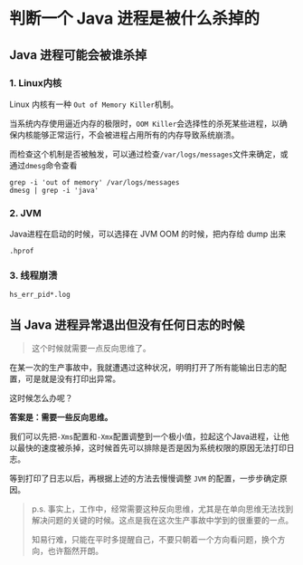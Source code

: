 # 判断一个 Java 进程是被什么杀掉的

## Java 进程可能会被谁杀掉

### 1. Linux内核

Linux 内核有一种 `Out of Memory Killer`机制。

当系统内存使用逼近内存的极限时，`OOM Killer`会选择性的杀死某些进程，以确保内核能够正常运行，不会被进程占用所有的内存导致系统崩溃。

而检查这个机制是否被触发，可以通过检查`/var/logs/messages`文件来确定，或通过`dmesg`命令查看

```shell
grep -i 'out of memory' /var/logs/messages
dmesg | grep -i 'java'
```

### 2. JVM

Java进程在启动的时候，可以选择在 JVM OOM 的时候，把内存给 dump 出来

```
.hprof
```

### 3. 线程崩溃

```
hs_err_pid*.log
```

## 当 Java 进程异常退出但没有任何日志的时候

> 这个时候就需要一点反向思维了。

在某一次的生产事故中，我就遭遇过这种状况，明明打开了所有能输出日志的配置，可是就是没有打印出异常。


这时候怎么办呢？

**答案是：需要一些反向思维。**

我们可以先把`-Xms`配置和`-Xmx`配置调整到一个极小值，拉起这个Java进程，让他以最快的速度被杀掉，这时候首先可以排除是否是因为系统权限的原因无法打印日志。


等到打印了日志以后，再根据上述的方法去慢慢调整 `JVM` 的配置，一步步确定原因。

> p.s. 事实上，工作中，经常需要这种反向思维，尤其是在单向思维无法找到解决问题的关键的时候。这点是我在这次生产事故中学到的很重要的一点。
>
> 知易行难，只能在平时多提醒自己，不要只朝着一个方向看问题，换个方向，也许豁然开朗。